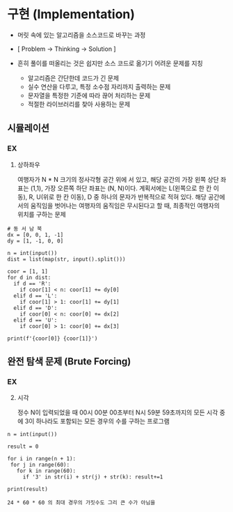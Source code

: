 # 구현 (Implementation)


- 머릿 속에 있는 알고리즘을 소스코드로 바꾸는 과정

- [ Problem -> Thinking -> Solution ] 

- 흔히 풀이를 떠올리는 것은 쉽지만 소스 코드로 옮기기 어려운 문제를 지칭
    
    - 알고리즘은 간단한데 코드가 긴 문제
    - 실수 연산을 다루고, 특정 소수점 자리까지 출력하는 문제
    - 문자열을 특정한 기준에 따라 끊어 처리하는 문제
    - 적절한 라이브러리를 찾아 사용하는 문제
    
    
## 시뮬레이션

### EX

1. 상하좌우

    여행자가 N * N  크기의 정사각형 공간 위에 서 있고, 해당 공간의 가장 왼쪽 상단 좌표는 (1,1), 가장 오른쪽 하단 좌표는 (N, N)이다.
계획서에는 L(왼쪽으로 한 칸 이동), R, U(위로 한 칸 이동), D 중 하나의 문자가 반복적으로 적혀 있다.
해당 공간에서의 움직임을 벗어나는 여행자의 움직임은 무시된다고 할 때, 최종적인 여행자의 위치를 구하는 문제

```
# 동 서 남 북
dx = [0, 0, 1, -1]
dy = [1, -1, 0, 0]

n = int(input())
dist = list(map(str, input().split()))

coor = [1, 1]
for d in dist:
  if d == 'R':
    if coor[1] < n: coor[1] += dy[0]
  elif d == 'L':
    if coor[1] > 1: coor[1] += dy[1]
  elif d == 'D':
    if coor[0] < n: coor[0] += dx[2]
  elif d == 'U':
    if coor[0] > 1: coor[0] += dx[3]

print(f'{coor[0]} {coor[1]}')
```


##  완전 탐색 문제 (Brute Forcing)

### EX

2. 시각

      정수 N이 입력되었을 때 00시 00분 00초부터 N시 59분 59초까지의 모든 시각 중에 3이 하나라도 포함되는 모든 경우의 수를 구하는 프로그램
      
 ```
 n = int(input())

result = 0

for i in range(n + 1):
  for j in range(60):
    for k in range(60):
      if '3' in str(i) + str(j) + str(k): result+=1

print(result)
 
 ```
 
 ```
 24 * 60 * 60 의 최대 경우의 가짓수도 그리 큰 수가 아님을 
 ```

